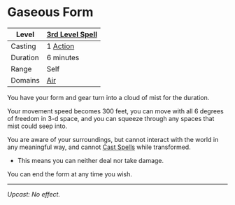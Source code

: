 # Gaseous Form

| Level    | [3rd Level Spell](3rd%20Level%20Spells.md)        |
| -------- | --------------------------------------------------- |
| Casting  | 1 [Action](../../../../Game%20Procedures/Core%20Procedures/Action.md) |
| Duration | 6 minutes                                           |
| Range    | Self                                                |
| Domains  | [Air](../../Spell%20Domains/Air.md)              |

You have your form and gear turn into a cloud of mist for the duration.

Your movement speed becomes 300 feet, you can move with all 6 degrees of freedom in 3-d space, and you can squeeze through any spaces that mist could seep into.

You are aware of your surroundings, but cannot interact with the world in any meaningful way, and cannot [Cast Spells](../../../Spellcasting/Spellcasting.md) while transformed.

- This means you can neither deal nor take damage.

You can end the form at any time you wish.

---
*Upcast: No effect.*
